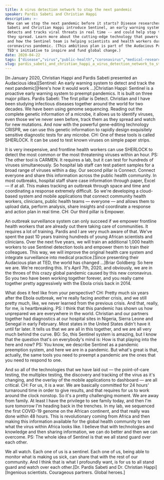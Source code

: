 ```yaml
---
title: A virus detection network to stop the next pandemic
speaker: Pardis Sabeti and Christian Happi
description: >-
 How can we stop the next pandemic before it starts? Disease researchers Pardis
 Sabeti and Christian Happi introduce Sentinel, an early warning system that
 detects and tracks viral threats in real time -- and could help stop them before
 they spread. Learn more about the cutting-edge technology that powers the system
 and how the Sentinel team is helping scientists and health workers during the
 coronavirus pandemic. (This ambitious plan is part of the Audacious Project,
 TED's initiative to inspire and fund global change.)
date: 2020-04-22
tags: ["disease","virus","public-health","coronavirus","medical-research","technology","audacious-project","pandemic","science"]
slug: pardis_sabeti_and_christian_happi_a_virus_detection_network_to_stop_the_next_pandemic
---
```


[In January 2020, Christian Happi and Pardis Sabeti presented an Audacious idea][Sentinel:
An early warning system to detect and track the next pandemic][Here's how it would work
...]Christian Happi: Sentinel is a proactive early warning system to preempt pandemics. It
is built on three major pillars. Pardis Sabeti: The first pillar is Detect. Christian and I
have been studying infectious diseases together around the world for two decades. We have
been using genome sequencing. Reading out the complete genetic information of a microbe,
it allows us to identify viruses, even those we've never seen before, track them as they
spread and watch for new mutations. And now with the powerful gene-editing technology
CRISPR, we can use this genetic information to rapidly design exquisitely sensitive
diagnostic tests for any microbe. CH: One of these tools is called SHERLOCK. It can be used
to test known viruses on simple paper strips.

It is very inexpensive, and frontline health workers can use SHERLOCK to detect the most
common or the most threatening viruses within an hour. PS: The other tool is CARMEN. It
requires a lab, but it can test for hundreds of viruses simultaneously. So hospital lab
staff can test patient samples for a broad range of viruses within a day. Our second pillar
is Connect. Connect everyone and share this information across the public health
community. In most outbreaks, hospital staff share case information through paper, Excel —
if at all. This makes tracking an outbreak through space and time and coordinating a
response extremely difficult. So we're developing a cloud-based system and mobile
applications that connect community health workers, clinicians, public health teams —
everyone — and allows them to upload data, perform analysis, share insights and coordinate
a response and action plan in real time. CH: Our third pillar is Empower.

An outbreak surveillance system can only succeed if we empower frontline health workers
that are already out there taking care of communities. It requires a lot of training.
Pardis and I are very much aware of that. We've spent the past 10 years training hundreds
of young African scientists and clinicians. Over the next five years, we will train an
additional 1,000 health workers to use Sentinel detection tools and empower them to train
their colleagues. This way, we will improve the original health care system and integrate
surveillance into medical practice.[Since presenting their Audacious plan at TED, the
world has changed ...]Briar Goldberg: So here we are. We're recording this. It's April
7th, 2020, and obviously, we are in the throes of this crazy global pandemic caused by
this new coronavirus. So you two have been working together forever, and you really came
together pretty aggressively with the Ebola crisis back in 2014.

What does it feel like from your perspective? CH: Pretty much six years after the Ebola
outbreak, we're really facing another crisis, and we still pretty much, like, we never
learned from the previous crisis. And that, really, for me, is heartbreaking. PS: I think
that this pandemic has shown us how unprepared we are everywhere in the world. Christian
and our partners together had diagnostics at our hospital sites in Nigeria, Sierra Leone
and Senegal in early February. Most states in the United States didn't have it until far
later. It tells us that we are all in this together, and we are all very much behind the
curve. BG: So, this Sentinel system is amazing, but I know that the question that's on
everybody's mind is: How is that playing into the here and now? PS: You know, we describe
Sentinel as a pandemic preemption system, and here we are in a pandemic. But what's great
is that, actually, the same tools you need to preempt a pandemic are the ones that you
need to respond to one.

And so all of the technologies that we have laid out — the point-of-care testing, the
multiplex testing, the discovery and tracking of the virus as it's changing, and the
overlay of the mobile applications to dashboard — are all critical. CH: For us, it is a
war. We are basically committed for 24 hours' turnaround time in order to give results,
and that requires for us to work around the clock nonstop. So it's a pretty challenging
moment. We are away from family. At least I have the privilege to see family today, and
then I'm sure tomorrow I'm heading back in the trenches. In my lab, we sequenced the first
COVID-19 genome on the African continent, and that really was done within 48 hours. This
is revolutionary coming from Africa and then making this information available for the
global health community to see what the virus within Africa looks like. I believe that
with technologies and knowledge and then sharing information, we can do better and then we
can overcome. PS: The whole idea of Sentinel is that we all stand guard over each
other.

We all watch. Each one of us is a sentinel. Each one of us, being able to monitor what is
making us sick, can share that with the rest of our community. And I think that is what I
profoundly want, is for us to all stand guard and watch over each other.[Dr. Pardis Sabeti
and Dr. Christian Happi][Ingenious scientists. Courageous partners. Global
heroes.]

<!--
ad_duration=3.33
comment_count=5
event="TED2020"
external_duration=0
external_start_time=0
has_talk_citation=1
intro_duration=11.82
is_subtitle_required="False"
is_talk_featured="True"
language="en"
language_swap="False"
native_language="en"
number_of_related_talks=6
number_of_speakers=2
number_of_subtitled_videos=12
number_of_tags=9
number_of_talk_download_languages=13
number_of_talk_more_resources=1
number_of_talk_recommendations=0
number_of_talks_take_actions=0
post_ad_duration=0.83
published_timestamp="2020-05-11 15:04:26"
recording_date="2020-04-22"
speaker_description="Computational geneticist, infectious disease researcher"
speaker_is_published=1
speaker_name="Pardis Sabeti and Christian Happi"
talk_name="A virus detection network to stop the next pandemic"
talks_tags=["disease","virus","public-health","coronavirus","medical-research","technology","audacious-project","pandemic","science"]
talks_take_action=[]
url_audio="https://download.ted.com/talks/ChristianHappiandPardisSabeti_2020S.mp3?apikey=acme-roadrunner"
url_photo_speaker="https://pe.tedcdn.com/images/ted/881924e3cfd879594a6168f2394550a270be793b_254x191.jpg"
url_webpage="https://www.ted.com/talks/pardis_sabeti_and_christian_happi_a_virus_detection_network_to_stop_the_next_pandemic"
video_type_name="TED Stage Talk"
-->